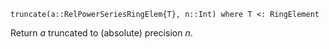 ```
truncate(a::RelPowerSeriesRingElem{T}, n::Int) where T <: RingElement
```

Return $a$ truncated to (absolute) precision $n$.
